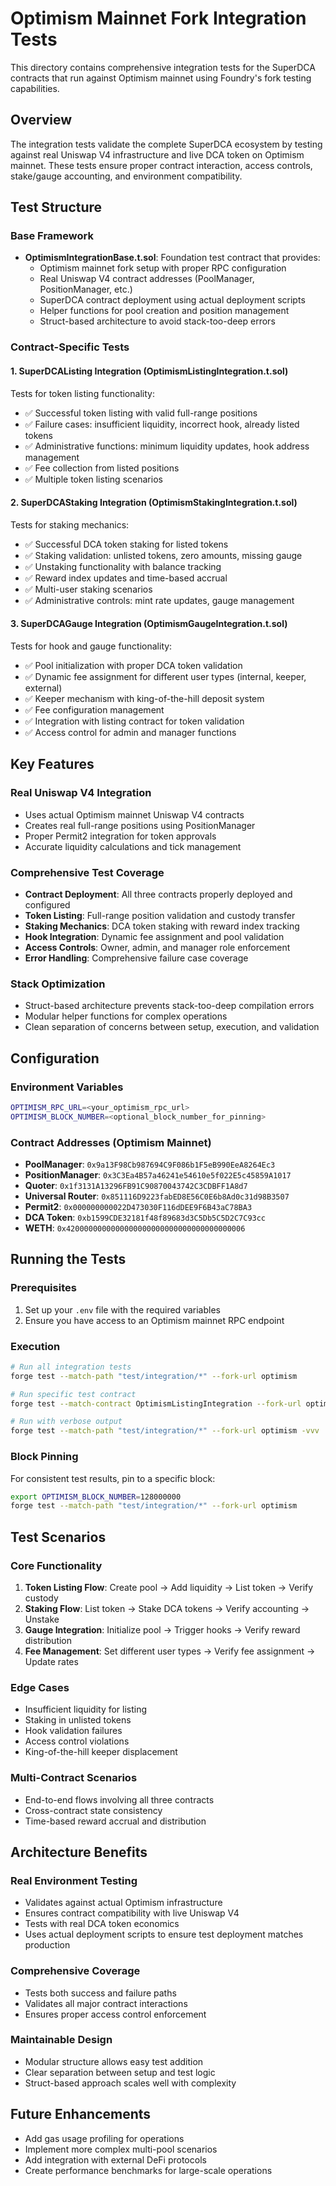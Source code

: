 # Optimism Mainnet Fork Integration Tests

This directory contains comprehensive integration tests for the SuperDCA contracts that run against Optimism mainnet using Foundry's fork testing capabilities.

## Overview

The integration tests validate the complete SuperDCA ecosystem by testing against real Uniswap V4 infrastructure and live DCA token on Optimism mainnet. These tests ensure proper contract interaction, access controls, stake/gauge accounting, and environment compatibility.

## Test Structure

### Base Framework
- **OptimismIntegrationBase.t.sol**: Foundation test contract that provides:
  - Optimism mainnet fork setup with proper RPC configuration
  - Real Uniswap V4 contract addresses (PoolManager, PositionManager, etc.)
  - SuperDCA contract deployment using actual deployment scripts
  - Helper functions for pool creation and position management
  - Struct-based architecture to avoid stack-too-deep errors

### Contract-Specific Tests

#### 1. SuperDCAListing Integration (OptimismListingIntegration.t.sol)
Tests for token listing functionality:
- ✅ Successful token listing with valid full-range positions
- ✅ Failure cases: insufficient liquidity, incorrect hook, already listed tokens
- ✅ Administrative functions: minimum liquidity updates, hook address management
- ✅ Fee collection from listed positions
- ✅ Multiple token listing scenarios

#### 2. SuperDCAStaking Integration (OptimismStakingIntegration.t.sol)
Tests for staking mechanics:
- ✅ Successful DCA token staking for listed tokens
- ✅ Staking validation: unlisted tokens, zero amounts, missing gauge
- ✅ Unstaking functionality with balance tracking
- ✅ Reward index updates and time-based accrual
- ✅ Multi-user staking scenarios
- ✅ Administrative controls: mint rate updates, gauge management

#### 3. SuperDCAGauge Integration (OptimismGaugeIntegration.t.sol)
Tests for hook and gauge functionality:
- ✅ Pool initialization with proper DCA token validation
- ✅ Dynamic fee assignment for different user types (internal, keeper, external)
- ✅ Keeper mechanism with king-of-the-hill deposit system
- ✅ Fee configuration management
- ✅ Integration with listing contract for token validation
- ✅ Access control for admin and manager functions

## Key Features

### Real Uniswap V4 Integration
- Uses actual Optimism mainnet Uniswap V4 contracts
- Creates real full-range positions using PositionManager
- Proper Permit2 integration for token approvals
- Accurate liquidity calculations and tick management

### Comprehensive Test Coverage
- **Contract Deployment**: All three contracts properly deployed and configured
- **Token Listing**: Full-range position validation and custody transfer
- **Staking Mechanics**: DCA token staking with reward index tracking
- **Hook Integration**: Dynamic fee assignment and pool validation
- **Access Controls**: Owner, admin, and manager role enforcement
- **Error Handling**: Comprehensive failure case coverage

### Stack Optimization
- Struct-based architecture prevents stack-too-deep compilation errors
- Modular helper functions for complex operations
- Clean separation of concerns between setup, execution, and validation

## Configuration

### Environment Variables
```bash
OPTIMISM_RPC_URL=<your_optimism_rpc_url>
OPTIMISM_BLOCK_NUMBER=<optional_block_number_for_pinning>
```

### Contract Addresses (Optimism Mainnet)
- **PoolManager**: `0x9a13F98Cb987694C9F086b1F5eB990EeA8264Ec3`
- **PositionManager**: `0x3C3Ea4B57a46241e54610e5f022E5c45859A1017`
- **Quoter**: `0x1f3131A13296FB91C90870043742C3CDBFF1A8d7`
- **Universal Router**: `0x851116D9223fabED8E56C0E6b8Ad0c31d98B3507`
- **Permit2**: `0x000000000022D473030F116dDEE9F6B43aC78BA3`
- **DCA Token**: `0xb1599CDE32181f48f89683d3C5Db5C5D2C7C93cc`
- **WETH**: `0x4200000000000000000000000000000000000006`

## Running the Tests

### Prerequisites
1. Set up your `.env` file with the required variables
2. Ensure you have access to an Optimism mainnet RPC endpoint

### Execution
```bash
# Run all integration tests
forge test --match-path "test/integration/*" --fork-url optimism

# Run specific test contract
forge test --match-contract OptimismListingIntegration --fork-url optimism

# Run with verbose output
forge test --match-path "test/integration/*" --fork-url optimism -vvv
```

### Block Pinning
For consistent test results, pin to a specific block:
```bash
export OPTIMISM_BLOCK_NUMBER=128000000
forge test --match-path "test/integration/*" --fork-url optimism
```

## Test Scenarios

### Core Functionality
1. **Token Listing Flow**: Create pool → Add liquidity → List token → Verify custody
2. **Staking Flow**: List token → Stake DCA tokens → Verify accounting → Unstake
3. **Gauge Integration**: Initialize pool → Trigger hooks → Verify reward distribution
4. **Fee Management**: Set different user types → Verify fee assignment → Update rates

### Edge Cases
- Insufficient liquidity for listing
- Staking in unlisted tokens
- Hook validation failures
- Access control violations
- King-of-the-hill keeper displacement

### Multi-Contract Scenarios
- End-to-end flows involving all three contracts
- Cross-contract state consistency
- Time-based reward accrual and distribution

## Architecture Benefits

### Real Environment Testing
- Validates against actual Optimism infrastructure
- Ensures contract compatibility with live Uniswap V4
- Tests with real DCA token economics
- Uses actual deployment scripts to ensure test deployment matches production

### Comprehensive Coverage
- Tests both success and failure paths
- Validates all major contract interactions
- Ensures proper access control enforcement

### Maintainable Design
- Modular structure allows easy test addition
- Clear separation between setup and test logic
- Struct-based approach scales well with complexity

## Future Enhancements

- Add gas usage profiling for operations
- Implement more complex multi-pool scenarios
- Add integration with external DeFi protocols
- Create performance benchmarks for large-scale operations